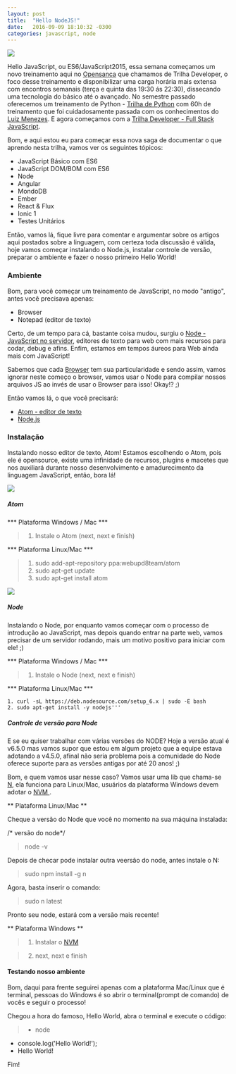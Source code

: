 ```yaml
---
layout: post
title:  "Hello NodeJS!"
date:   2016-09-09 18:10:32 -0300
categories: javascript, node
---
```


![](https://cdn-images-1.medium.com/max/800/1*ZE5valizc_x1B73Gs11v_g.jpeg)

Hello JavaScript, ou ES6/JavaScript2015, essa semana começamos um novo treinamento aqui no [Opensanca](www.opensanca.com.br) que chamamos de Trilha Developer, o foco desse treinamento e disponibilizar uma carga horária mais extensa com encontros semanais (terça e quinta das 19:30 ás 22:30), dissecando uma tecnologia do básico até o avançado. No semestre passado oferecemos um treinamento de Python -  [Trilha de Python](https://github.com/opensanca/trilha-python) com 60h de treinamento que foi cuidadosamente passada com os conhecimentos do [Luiz Menezes](https://github.com/lamenezes).  E agora começamos com a [Trilha Developer - Full Stack JavaScript](https://github.com/opensanca/trilha-javascript).

Bom, e aqui estou eu para começar essa nova saga de documentar o que aprendo nesta trilha, vamos ver os seguintes tópicos:

- JavaScript Básico com ES6
- JavaScript DOM/BOM com ES6
- Node
- Angular
- MondoDB
- Ember
- React & Flux
- Ionic 1
- Testes Unitários

Então, vamos lá, fique livre para comentar e argumentar sobre os artigos aqui postados sobre a linguagem, com certeza toda discussão é válida, hoje vamos começar instalando o Node.js, instalar controle de versão, preparar o ambiente e fazer o nosso primeiro Hello World!

### Ambiente

Bom, para você começar um treinamento de JavaScript, no modo "antigo", antes você precisava apenas:
  - Browser
  - Notepad (editor de texto)

Certo, de um tempo para cá, bastante coisa mudou, surgiu o [Node - JavaScript no servidor](www.nodejs.org), editores de texto para web com mais recursos para codar, debug e afins.  Enfim, estamos em tempos áureos para Web ainda mais com JavaScript!  

Sabemos que cada [Browser](http://www.html5rocks.com/pt/tutorials/internals/howbrowserswork/) tem sua particularidade e  sendo assim, vamos ignorar neste começo o browser, vamos usar o Node para compilar nossos arquivos JS ao invés de usar o Browser para isso! Okay!? ;)

Então vamos lá, o que você precisará:

- [Atom -  editor de texto](www.atom.io)
- [Node.js](www.nodejs.org)

### Instalação

Instalando nosso editor de texto, Atom! Estamos escolhendo o Atom, pois ele é opensource, existe uma infinidade de recursos, plugins e macetes que nos auxiliará durante nosso desenvolvimento e amadurecimento da linguagem JavaScript, então,  bora lá!

![](https://raw.githubusercontent.com/karan/atom-terminal/master/terminal.gif)

##### Atom

*** Plataforma Windows / Mac ***

  > 1. Instale o Atom (next, next e finish)

*** Plataforma Linux/Mac ***

  > 1. sudo add-apt-repository ppa:webupd8team/atom
  > 2. sudo apt-get update
  > 3. sudo apt-get install atom
  
  ![](https://nodejs.org/static/images/logos/nodejs-2560x1440.png)

##### Node

Instalando o Node, por enquanto vamos começar com o processo de introdução ao JavaScript, mas depois quando entrar na parte web, vamos precisar de um servidor rodando, mais um motivo positivo para iniciar com ele! ;)

*** Plataforma Windows / Mac ***

   > 1. Instale o Node (next, next e finish)


*** Plataforma Linux/Mac ***

    1. curl -sL https://deb.nodesource.com/setup_6.x | sudo -E bash
    2. sudo apt-get install -y nodejs'''

##### Controle de versão para Node

E se eu quiser trabalhar com várias versões do NODE? Hoje a versão atual é v6.5.0 mas vamos supor que estou em algum projeto que a equipe estava adotando a v4.5.0, afinal não seria problema pois a comunidade do Node oferece suporte para as versões antigas por até 20 anos! ;)

Bom, e quem vamos usar nesse caso? Vamos usar uma lib que chama-se [N](https://github.com/mklement0/n-install), ela funciona para Linux/Mac, usuários da plataforma Windows devem adotar o [NVM ](http://nomadev.com.br/node-js-o-que-%C3%A9-nvm-e-como-gerenciar-vers%C3%B5es-do-node/).

** Plataforma Linux/Mac **

Cheque a versão do Node que você no momento na sua máquina instalada:

/* versão do node*/

> node -v

Depois de checar pode instalar outra veersão do node, antes instale o N:

> sudo npm install -g n

Agora, basta inserir o comando:

> sudo n latest

Pronto seu node, estará com a versão mais recente!

** Plataforma Windows **

> 1. Instalar o [NVM](https://github.com/coreybutler/nvm-windows)

> 2. next, next e finish

#### Testando nosso ambiente

Bom, daqui para frente seguirei apenas com a plataforma Mac/Linux que é terminal, pessoas do Windows é so abrir o terminal(prompt de comando)  de vocês e seguir o processo!

Chegou a hora do famoso, Hello World, abra o terminal e execute o código:

> -  node
- console.log('Hello World!');
-  Hello World!

Fim!
